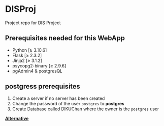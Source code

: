# DISProj
Project repo for DIS Project

## Prerequisites needed for this WebApp
- Python [&ge; 3.10.6]
- Flask [&ge; 2.3.2]
- Jinja2 [&ge; 3.1.2]
- psycopg2-binary [&ge; 2.9.6]
- pgAdmin4 & postgresQL

## postgress prerequisites
1) Create a server if no server has been created
2) Change the password of the user `postgres` to **postgres**
3) Create Database called DIKUChan where the owner is the `postgres` user

<u>**Alternative**</U>
